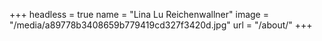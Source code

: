 +++
headless = true
name = "Lina Lu Reichenwallner"
image = "/media/a89778b3408659b779419cd327f3420d.jpg"
url = "/about/"
+++
